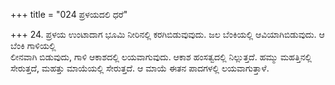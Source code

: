 +++
title = "024 ಪ್ರಳಯದಲಿ ಧರೆ"

+++
24. ಪ್ರಳಯ ಉಂಟಾದಾಗ ಭೂಮಿ ನೀರಿನಲ್ಲಿ ಕರಗಿಬಿಡುವುವುದು. ಜಲ ಬೆಂಕಿಯಲ್ಲಿ ಆವಿಯಾಗಿಬಿಡುವುದು. ಆ ಬೆಂಕಿ ಗಾಳಿಯಲ್ಲಿ   
ಲೀನವಾಗಿ ಬಿಡುವುದು, ಗಾಳಿ ಆಕಾಶದಲ್ಲಿ ಲಯವಾಗುವುದು. ಆಕಾಶ ಹಂಸತ್ವದಲ್ಲಿ ನಿಲ್ಲುತ್ತದೆ. ಹಮ್ಮು ಮಹತ್ತಿನಲ್ಲಿ ಸೇರುತ್ತದೆ, ಮಹತ್ತು ಮಾಯೆಯಲ್ಲಿ ಸೇರುತ್ತದೆ. ಆ ಮಾಯೆ ಈತನ ಪಾದಗಳಲ್ಲಿ ಲಯವಾಗುತ್ತಾಳೆ.